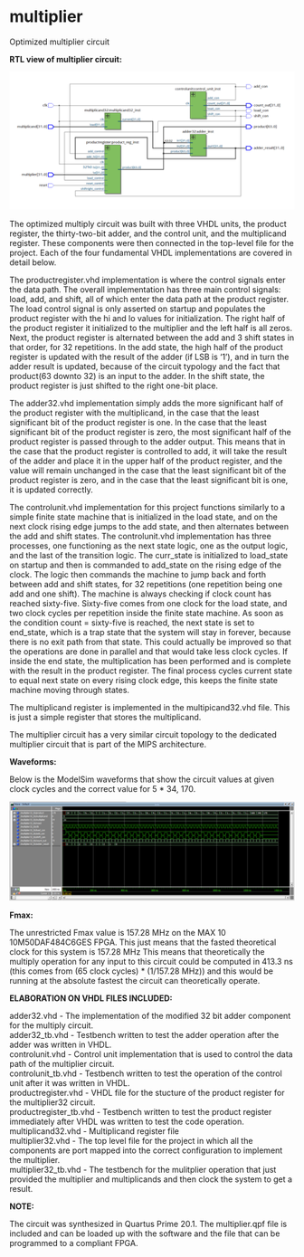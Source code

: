 # multiplier
Optimized multiplier circuit

**RTL view of multiplier circuit:**

![Image](/photos/MultiplierRTLView.png)

The optimized multiply circuit was built with three VHDL units, the product register, the thirty-two-bit 
adder, and the control unit, and the multiplicand register. These components were then connected in 
the top-level file for the project. Each of the four fundamental VHDL implementations are covered in 
detail below. <br />

The productregister.vhd implementation is where the control signals enter the data path. The overall 
implementation has three main control signals: load, add, and shift, all of which enter the data path at 
the product register. The load control signal is only asserted on startup and populates the product 
register with the hi and lo values for initialization. The right half of the product register it initialized to 
the multiplier and the left half is all zeros. Next, the product register is alternated between the add and 
3
shift states in that order, for 32 repetitions. In the add state, the high half of the product register is 
updated with the result of the adder (if LSB is ‘1’), and in turn the adder result is updated, because of 
the circuit typology and the fact that product(63 downto 32) is an input to the adder. In the shift state, 
the product register is just shifted to the right one-bit place. <br />

The adder32.vhd implementation simply adds the more significant half of the product register with the 
multiplicand, in the case that the least significant bit of the product register is one. In the case that the 
least significant bit of the product register is zero, the most significant half of the product register is 
passed through to the adder output. This means that in the case that the product register is controlled 
to add, it will take the result of the adder and place it in the upper half of the product register, and the 
value will remain unchanged in the case that the least significant bit of the product register is zero, and 
in the case that the least significant bit is one, it is updated correctly. <br />

The controlunit.vhd implementation for this project functions similarly to a simple finite state machine 
that is initialized in the load state, and on the next clock rising edge jumps to the add state, and then 
alternates between the add and shift states. The controlunit.vhd implementation has three processes, 
one functioning as the next state logic, one as the output logic, and the last of the transition logic. The
curr_state is initialized to load_state on startup and then is commanded to add_state on the rising edge 
of the clock. The logic then commands the machine to jump back and forth between add and shift 
states, for 32 repetitions (one repetition being one add and one shift). The machine is always checking if 
clock count has reached sixty-five. Sixty-five comes from one clock for the load state, and two clock 
cycles per repetition inside the finite state machine. As soon as the condition count = sixty-five is 
reached, the next state is set to end_state, which is a trap state that the system will stay in forever, 
because there is no exit path from that state. This could actually be improved so that the operations are done in parallel and that would take less clock cycles. If inside the end state, the multiplication has been 
performed and is complete with the result in the product register. The final process cycles current state 
to equal next state on every rising clock edge, this keeps the finite state machine moving through states. <br />

The multiplicand register is implemented in the multipicand32.vhd file. This is just a simple register that 
stores the multiplicand.<br />

The multiplier circuit has a very similar circuit topology to the dedicated multiplier circuit that is part of the MIPS architecture. <br />

**Waveforms:**<br />

Below is the ModelSim waveforms that show the circuit values at given clock cycles and the correct value for 5 * 34, 170. <br />

![Image](/photos/MultiplierWaveform.png)

**Fmax:**<br />

The unrestricted Fmax value is 157.28 MHz on the MAX 10 10M50DAF484C6GES FPGA. This just means that the fasted theoretical clock for this 
system is 157.28 MHz This means that theoretically the multiply operation for any input to this circuit 
could be computed in 413.3 ns (this comes from (65 clock cycles) * (1/157.28 MHz)) and this would be 
running at the absolute fastest the circuit can theoretically operate.<br />

**ELABORATION ON VHDL FILES INCLUDED:**<br />

adder32.vhd - The implementation of the modified 32 bit adder component for the multiply circuit.<br />
adder32_tb.vhd - Testbench written to test the adder operation after the adder was written in VHDL.<br />
controlunit.vhd - Control unit implementation that is used to control the data path of the multiplier circuit.<br />
controlunit_tb.vhd - Testbench written to test the operation of the control unit after it was written in VHDL.<br />
productregister.vhd - VHDL file for the stucture of the product register for the multiplier32 circuit.<br />
productregister_tb.vhd - Testbench written to test the product register immediately after VHDL was written to test the code operation.<br />
multiplicand32.vhd - Multiplicand register file<br />
multiplier32.vhd - The top level file for the project in which all the components are port mapped into the correct configuration to implement the multiplier.<br />
multiplier32_tb.vhd - The testbench for the mulitplier operation that just provided the multiplier and multiplicands and then clock the system to get a result.<br />

**NOTE:**<br />

The circuit was synthesized in Quartus Prime 20.1. The multiplier.qpf file is included and can be loaded up
with the software and the file that can be programmed to a compliant FPGA. <br />
